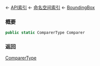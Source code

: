 ← [API索引](Api-Index) ← [命名空间索引](Namespace-Index) ← [BoundingBox](VRageMath.BoundingBox)

### 概要

```csharp
public static ComparerType Comparer
```



### 返回

[ComparerType](VRageMath.BoundingBox+ComparerType)

